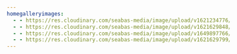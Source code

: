 ```yaml
---
homegalleryimages:
  - - https://res.cloudinary.com/seabas-media/image/upload/v1621234776/gallery/Portraits/IMG_3033_mf4i8x.jpg
  - - https://res.cloudinary.com/seabas-media/image/upload/v1621629848/gallery/Home%20Gallery/IMG_7277_jdb5qk.jpg
  - - https://res.cloudinary.com/seabas-media/image/upload/v1649897766/gallery/Home%20Gallery/DSC04116-HDR_ocouuf.jpg
  - - https://res.cloudinary.com/seabas-media/image/upload/v1621629799/gallery/Home%20Gallery/IMG_2438-Edit_ugmqfq.jpg
---
```

